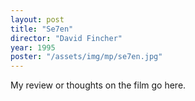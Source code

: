 ```yaml
---
layout: post
title: "Se7en"
director: "David Fincher"
year: 1995
poster: "/assets/img/mp/se7en.jpg"
---
```


My review or thoughts on the film go here.
